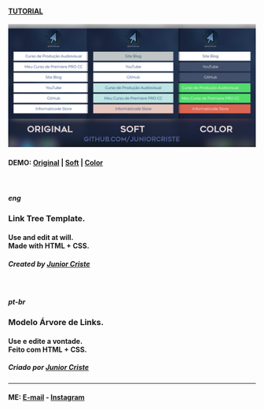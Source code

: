 <h4> 
<a href="https://youtu.be/WQqtdko1cNI">TUTORIAL </h4>
<a href="https://github.com/JuniorCriste/Arvore-de-Links/tree/multi/Code"><img src="https://github.com/JuniorCriste/Arvore-de-Links/blob/multi/Assets/pages.png"></a>
<h4>
DEMO:  <a href="https://informaticode.store/mais/arvore">Original</a> 
 | <a href="https://www.informaticode.store/linksdabio">Soft</a> 
 | <a href="https://www.informaticode.store/mais/arvorecolorida">Color</a> </h4> 
<br />
</h4>
<h5><i> eng </i></h5>
<h3>Link Tree Template. </h3>
<h4>Use and edit at will.
<br />
Made with HTML + CSS.  </h4>

<h5> Created by <a href="https://github.com/juniorcriste">Junior Criste</a></h5>

<br />
<h5><i> pt-br </i></h5>
<h3>Modelo Árvore de Links. </h3>
<h4>Use e edite a vontade.
<br />
Feito com HTML + CSS.  </h4>
<h5> Criado por <a href="https://github.com/juniorcriste">Junior Criste</a></h5>

<hr /> 
<h4>
<b>ME:</b> <a href="mailto:informaticode@gmail.com">E-mail</a> - <a href="https://www.instagram.com/myself.junior/">Instagram</a>
</h4>
